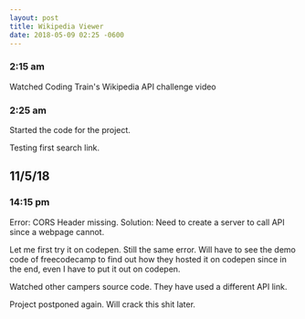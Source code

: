 ```yaml
---
layout: post
title: Wikipedia Viewer
date: 2018-05-09 02:25 -0600
---
```


### 2:15 am
Watched Coding Train's Wikipedia API challenge video

### 2:25 am
Started the code for the project.

Testing first search link.

## 11/5/18
### 14:15 pm

Error: CORS Header missing.
Solution: Need to create a server to call API since a webpage cannot.

Let me first try it on codepen. Still the same error. Will have to see the demo code of freecodecamp to find out how they hosted it on codepen since in the end, even I have to put it out on codepen.

Watched other campers source code. They have used a different API link.

Project postponed again. Will crack this shit later.
